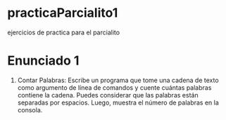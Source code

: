 # practicaParcialito1
ejercicios de practica para el parcialito

# Enunciado 1

1. Contar Palabras:
Escribe un programa que tome una cadena de texto como argumento de línea de comandos y cuente cuántas palabras contiene la cadena. Puedes considerar que las palabras están separadas por espacios. Luego, muestra el número de palabras en la consola.
